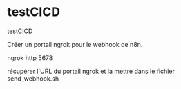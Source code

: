 # testCICD
testCICD

Créer un portail ngrok pour le webhook de n8n.

ngrok http 5678

récupérer l'URL du portail ngrok et la mettre dans le fichier send_webhook.sh




